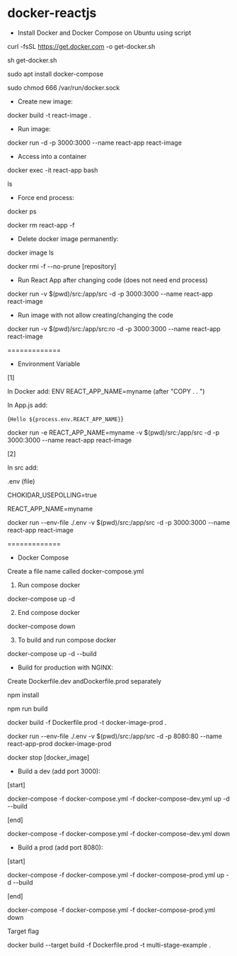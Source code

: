 # docker-reactjs

- Install Docker and Docker Compose on Ubuntu using script

curl -fsSL https://get.docker.com -o get-docker.sh

sh get-docker.sh

sudo apt  install docker-compose

sudo chmod 666 /var/run/docker.sock


- Create new image:

docker build -t react-image .

- Run image:

docker run -d -p 3000:3000 --name react-app react-image

- Access into a container

docker exec -it react-app bash

ls 

- Force end process:

docker ps

docker rm react-app -f

- Delete docker image permanently:

docker image ls

docker rmi -f --no-prune [repository]

- Run React App after changing code (does not need end process) 

docker run -v $(pwd)/src:/app/src -d -p 3000:3000 --name react-app react-image

- Run image with not allow creating/changing the code

docker run -v $(pwd)/src:/app/src:ro -d -p 3000:3000 --name react-app react-image

=============

- Environment Variable

[1]

In Docker add: ENV REACT_APP_NAME=myname (after "COPY . . ")

In App.js add: <p>{`Hello ${process.env.REACT_APP_NAME}`}</p>

docker run -e REACT_APP_NAME=myname -v $(pwd)/src:/app/src -d -p 3000:3000 --name react-app react-image

[2]

In src add: 

.env (file)

CHOKIDAR_USEPOLLING=true

REACT_APP_NAME=myname

docker run --env-file ./.env -v $(pwd)/src:/app/src -d -p 3000:3000 --name react-app react-image

=============

- Docker Compose

Create a file name called docker-compose.yml

1. Run compose docker

docker-compose up -d

2. End compose docker

docker-compose down

3. To build and run compose docker

docker-compose up -d --build

- Build for production with NGINX:

Create Dockerfile.dev andDockerfile.prod separately

npm install

npm run build

docker build -f Dockerfile.prod -t docker-image-prod .

docker run --env-file ./.env -v $(pwd)/src:/app/src -d -p 8080:80 --name react-app-prod docker-image-prod

docker stop [docker_image]

- Build a dev (add port 3000):

[start]

docker-compose -f docker-compose.yml -f docker-compose-dev.yml up -d --build

[end]

docker-compose -f docker-compose.yml -f docker-compose-dev.yml down

- Build a prod (add port 8080):

[start]

docker-compose -f docker-compose.yml -f docker-compose-prod.yml up -d --build

[end]

docker-compose -f docker-compose.yml -f docker-compose-prod.yml down 

Target flag

docker build --target build -f Dockerfile.prod -t multi-stage-example .
